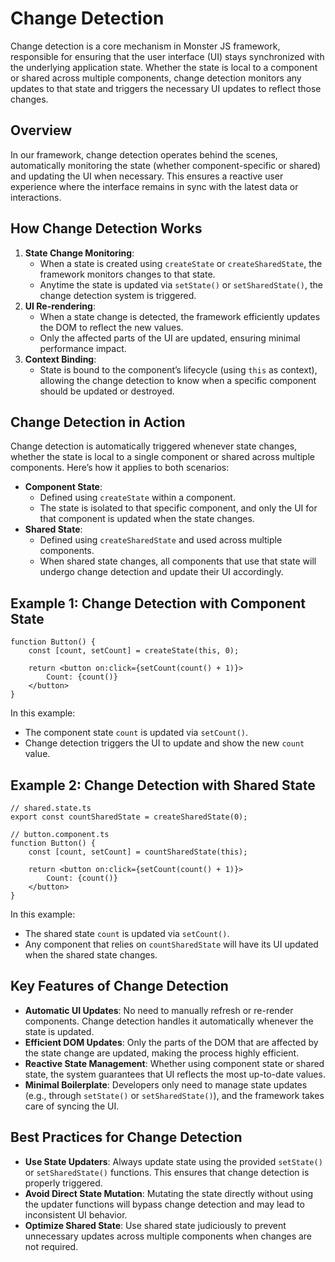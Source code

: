 # Change Detection

Change detection is a core mechanism in Monster JS framework, responsible for ensuring that the user interface (UI) stays synchronized with the underlying application state. Whether the state is local to a component or shared across multiple components, change detection monitors any updates to that state and triggers the necessary UI updates to reflect those changes.

## Overview

In our framework, change detection operates behind the scenes, automatically monitoring the state (whether component-specific or shared) and updating the UI when necessary. This ensures a reactive user experience where the interface remains in sync with the latest data or interactions.

## How Change Detection Works

1. **State Change Monitoring**:
    * When a state is created using `createState` or `createSharedState`, the framework monitors changes to that state.
    * Anytime the state is updated via `setState()` or `setSharedState()`, the change detection system is triggered.
2. **UI Re-rendering**:
    * When a state change is detected, the framework efficiently updates the DOM to reflect the new values.
    * Only the affected parts of the UI are updated, ensuring minimal performance impact.
3. **Context Binding**:
    * State is bound to the component’s lifecycle (using `this` as context), allowing the change detection to know when a specific component should be updated or destroyed.

## Change Detection in Action

Change detection is automatically triggered whenever state changes, whether the state is local to a single component or shared across multiple components. Here’s how it applies to both scenarios:

* **Component State**:
    * Defined using `createState` within a component.
    * The state is isolated to that specific component, and only the UI for that component is updated when the state changes.
* **Shared State**:
    * Defined using `createSharedState` and used across multiple components.
    * When shared state changes, all components that use that state will undergo change detection and update their UI accordingly.

## Example 1: Change Detection with Component State

```tsx
function Button() {
    const [count, setCount] = createState(this, 0);

    return <button on:click={setCount(count() + 1)}>
        Count: {count()}
    </button>
}
```

In this example:
* The component state `count` is updated via `setCount()`.
* Change detection triggers the UI to update and show the new `count` value.

## Example 2: Change Detection with Shared State

```tsx
// shared.state.ts
export const countSharedState = createSharedState(0);

// button.component.ts
function Button() {
    const [count, setCount] = countSharedState(this);

    return <button on:click={setCount(count() + 1)}>
        Count: {count()}
    </button>
}
```

In this example:
* The shared state `count` is updated via `setCount()`.
* Any component that relies on `countSharedState` will have its UI updated when the shared state changes.

## Key Features of Change Detection
* **Automatic UI Updates**: No need to manually refresh or re-render components. Change detection handles it automatically whenever the state is updated.
* **Efficient DOM Updates**: Only the parts of the DOM that are affected by the state change are updated, making the process highly efficient.
* **Reactive State Management**: Whether using component state or shared state, the system guarantees that UI reflects the most up-to-date values.
* **Minimal Boilerplate**: Developers only need to manage state updates (e.g., through `setState()` or `setSharedState()`), and the framework takes care of syncing the UI.

## Best Practices for Change Detection
* **Use State Updaters**: Always update state using the provided `setState()` or `setSharedState()` functions. This ensures that change detection is properly triggered.
* **Avoid Direct State Mutation**: Mutating the state directly without using the updater functions will bypass change detection and may lead to inconsistent UI behavior.
* **Optimize Shared State**: Use shared state judiciously to prevent unnecessary updates across multiple components when changes are not required.
